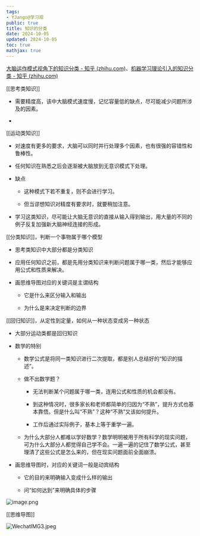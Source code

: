 ```yaml
---
tags:
- YJango@学习观
public: true
title: 知识的分类
date: 2024-10-05
updated: 2024-10-05
toc: true
mathjax: true
---
```


[大脑运作模式视角下的知识分类 - 知乎 (zhihu.com)](https://zhuanlan.zhihu.com/p/50793837)、[机器学习理论引入的知识分类 - 知乎 (zhihu.com)](https://zhuanlan.zhihu.com/p/51009240)

[[思考类知识]]

  + 需要精度高，该中大脑模式速度慢，记忆容量低的缺点，尽可能减少问题所涉及的因素。

  + 

[[运动类知识]]

  + 对速度有更多的要求，大脑可以同时并行处理多个因素，也有很强的容错性和鲁棒性。

  + 任何知识在熟悉之后会逐渐被大脑放到无意识模式下处理。

  + 缺点

    + 这种模式下若不重复，则不会进行学习。

    + 但当谬想知识对精度有要求时，就要稍加注意。

  + 学习这类知识，尽可能让大脑无意识的直接从输入得到输出，用大量的不同的例子反复加强新大脑神经连接的形成。

[[分类知识]]，判断一个事物属于哪个模型

  + 思考类知识中大部分都是分类知识

  + 应用任何知识之前，都是先用分类知识来判断问题属于哪一类，然后才能够应用公式和性质来解决。

  + 画思维导图对应的关键词是主谓结构

    + 它是什么来区分输入和输出

    + 为什么是来决定判断的边界

[[回归知识]]，从定性到定量，如何从一种状态变成另一种状态

  + 大部分运动类都是回归知识

  + 数学的特别

    + 数学公式是将同一类知识进行二次提取，都是别人总结好的“知识的描述”。

    + 做不出数学题？

      + 无法判断某个问题属于哪一类，连用公式和性质的机会都没有。

      + 到这种情况时，很多家长和老师都简单的归因为“不熟”，提升方式也基本靠悟。但是什么叫“不熟”？这种“不熟”又该如何提升。

      + 工作后通过实际例子，基本上等于重学一遍。

    + 为什么大部分人都难以学好数学？数学明明被用于所有科学的现实问题，可为什么大部分人都觉得自己学不会。一遍一遍的记住了数学公式，甚至理清了这些公式是怎么来的，但在现实问题面前全面崩溃。

  + 画思维导图时，对应的关键词一般是动宾结构

    + 它的目的来明确输入变成什么样的输出

    + 问“如何达到”来明确具体的步骤

![image.png](/assets/image_1696780789561_0.png)


[[思维导图]]

![WechatIMG3.jpeg](/assets/wechatimg3_1696777946466_0.jpeg)
